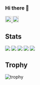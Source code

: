 ### Hi there 👋

<p align="left">
  <a href="https://github.com/ksk-461">
    <img height="20" src="https://komarev.com/ghpvc/?username=ksk-461&style=plastic" />
  </a>
  <a href="https://github.com/ksk-461">
    <img height="20" src="https://img.shields.io/github/followers/ksk-461?label=follow&logo=github&style=plastic" />
  </a>
</p>

## Stats
![](http://github-profile-summary-cards.vercel.app/api/cards/profile-details?username=ksk-461&theme=solarized)
![](http://github-profile-summary-cards.vercel.app/api/cards/repos-per-language?username=ksk-461&theme=solarized)
![](http://github-profile-summary-cards.vercel.app/api/cards/most-commit-language?username=ksk-461&theme=solarized)
![](http://github-profile-summary-cards.vercel.app/api/cards/stats?username=ksk-461&theme=solarized)
![](http://github-profile-summary-cards.vercel.app/api/cards/productive-time?username=ksk-461&theme=solarized&utcOffset=9)

## Trophy
![trophy](https://github-profile-trophy.vercel.app/?username=ksk-461&theme=solarized)


<!--
**ksk-461/ksk-461** is a ✨ _special_ ✨ repository because its `README.md` (this file) appears on your GitHub profile.

Here are some ideas to get you started:

- 🔭 I’m currently working on ...
- 🌱 I’m currently learning ...
- 👯 I’m looking to collaborate on ...
- 🤔 I’m looking for help with ...
- 💬 Ask me about ...
- 📫 How to reach me: ...
- 😄 Pronouns: ...
- ⚡ Fun fact: ...
-->
